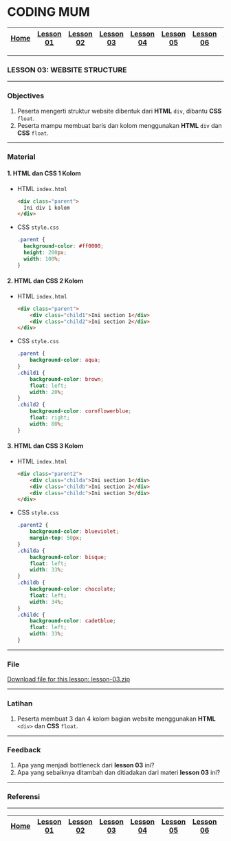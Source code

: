 # CODING MUM

| [Home][0] | [Lesson 01][1] | [Lesson 02][2] | [Lesson 03][3] | [Lesson 04][4] | [Lesson 05][5] | [Lesson 06][6] | [Lesson 07][7] | [Presentation][8] |
|:---------:|:--------------:|:--------------:|:--------------:|:--------------:|:--------------:|:--------------------:|:--------------:|:-----------------:|

---

### LESSON 03: WEBSITE STRUCTURE

---

### Objectives
1. Peserta mengerti struktur website dibentuk dari **HTML** `div`, dibantu **CSS** `float`.
2. Peserta mampu membuat baris dan kolom menggunakan **HTML** `div` dan **CSS** `float`.

---

### Material

#### 1. HTML dan CSS 1 Kolom
* HTML `index.html`
  ```html
  <div class="parent">
    Ini div 1 kolom
  </div>
  ```
* CSS `style.css`
  ```css
  .parent {
    background-color: #ff0000;
    height: 200px;
    width: 100%;
  }
  ```

#### 2. HTML dan CSS 2 Kolom
* HTML `index.html`
  ```html
  <div class="parent">
      <div class="child1">Ini section 1</div>
      <div class="child2">Ini section 2</div>
  </div>
  ```
* CSS `style.css`
  ```css
  .parent {
      background-color: aqua;
  }
  .child1 {
      background-color: brown;
      float: left;
      width: 20%;
  }
  .child2 {
      background-color: cornflowerblue;
      float: right;
      width: 80%;
  }
  ```

#### 3. HTML dan CSS 3 Kolom
* HTML `index.html`
  ```html
  <div class="parent2">
      <div class="childa">Ini section 1</div>
      <div class="childb">Ini section 2</div>
      <div class="childc">Ini section 3</div>
  </div>
  ```
* CSS `style.css`
  ```css
  .parent2 {
      background-color: blueviolet;
      margin-top: 50px;
  }
  .childa {
      background-color: bisque;
      float: left;
      width: 33%;
  }
  .childb {
      background-color: chocolate;
      float: left;
      width: 34%;
  }
  .childc {
      background-color: cadetblue;
      float: left;
      width: 33%;
  }
  ```

---

### File
[Download file for this lesson: lesson-03.zip](files/lesson-03.zip)

---

### Latihan
1. Peserta membuat 3 dan 4 kolom bagian website menggunakan **HTML** `<div>` dan **CSS** `float`.

---

### Feedback
1. Apa yang menjadi bottleneck dari **lesson 03** ini?
2. Apa yang sebaiknya ditambah dan ditiadakan dari materi **lesson 03** ini?

---

### Referensi

---

| [Home][0] | [Lesson 01][1] | [Lesson 02][2] | [Lesson 03][3] | [Lesson 04][4] | [Lesson 05][5] | [Lesson 06][6] | [Lesson 07][7] | [Presentation][8] |
|:---------:|:--------------:|:--------------:|:--------------:|:--------------:|:--------------:|:--------------------:|:--------------:|:-----------------:|

[0]: README.md "Home"
[1]: lesson-01.md "Website Development Introduction"
[2]: lesson-02.md "HTML and CSS Basic"
[3]: lesson-03.md "Website Structure"
[4]: lesson-04.md "Framework Introduction"
[5]: lesson-05.md "Framework (Continued))"
[6]: lesson-06.md "Personal Project"
[7]: lesson-07.md "Domain, Hosting dan GitHub"
[8]: lesson-08.md "Presentation"
